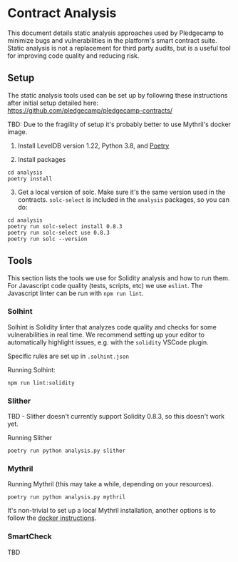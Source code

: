 # Contract Analysis

This document details static analysis approaches used by Pledgecamp to minimize bugs and vulnerabilities in the platform's smart contract
suite. Static analysis is not a replacement for third party audits, but is a useful tool for improving code quality and reducing risk.

## Setup

The static analysis tools used can be set up by following these instructions after initial setup detailed here:
https://github.com/pledgecamp/pledgecamp-contracts/

TBD: Due to the fragility of setup it's probably better to use Mythril's docker image.

1. Install LevelDB version 1.22, Python 3.8, and [Poetry](https://python-poetry.org/docs/#installation)

2. Install packages
```
cd analysis
poetry install
```

3. Get a local version of solc. Make sure it's the same version used in the contracts. `solc-select` is included in the `analysis` packages,
   so you can do:
```
cd analysis
poetry run solc-select install 0.8.3
poetry run solc-select use 0.8.3
poetry run solc --version
```

## Tools

This section lists the tools we use for Solidity analysis and how to run them. For Javascript code quality (tests, scripts, etc) we use
`eslint`. The Javascript linter can be run with `npm run lint`.

### Solhint

Solhint is Solidity linter that analyzes code quality and checks for some vulnerabilities in real time. We recommend setting up your editor
to automatically highlight issues, e.g. with the `solidity` VSCode plugin.

Specific rules are set up in `.solhint.json`

Running Solhint:
```
npm run lint:solidity
```

### Slither

TBD - Slither doesn't currently support Solidity 0.8.3, so this doesn't work yet.

Running Slither
```
poetry run python analysis.py slither
```

### Mythril

Running Mythril (this may take a while, depending on your resources).
```
poetry run python analysis.py mythril
```

It's non-trivial to set up a local Mythril installation, another options is to follow the [docker instructions](https://github.com/ConsenSys/mythril/wiki/With-Docker).

### SmartCheck

TBD
